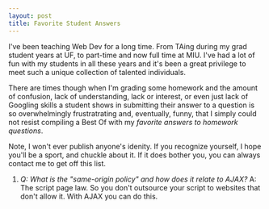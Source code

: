 ```yaml
---
layout: post
title: Favorite Student Answers
---
```


I've been teaching Web Dev for a long time. From TAing during my grad student years at UF, to part-time and now full time at MIU. I've had a lot of fun with my students in all these years and it's been a great privilege to meet such a unique collection of talented individuals. 

There are times though when I'm grading some homework and the amount of confusion, lack of understanding, lack or interest, or even just lack of Googling skills a student shows in submitting their answer to a question is so overwhelmingly frustratrating and, eventually, funny, that I simply could not resist compiling a Best Of with my _favorite answers to homework questions_. 

Note, I won't ever publish anyone's idenity. If you recognize yourself, I hope you'll be a sport, and chuckle about it. If it does bother you, you can always contact me to get off this list.

1. _Q: What is the "same-origin policy" and how does it relate to AJAX?_
A: The script page law. So you don't outsource your script to websites that don't allow it. With AJAX you can do this.
